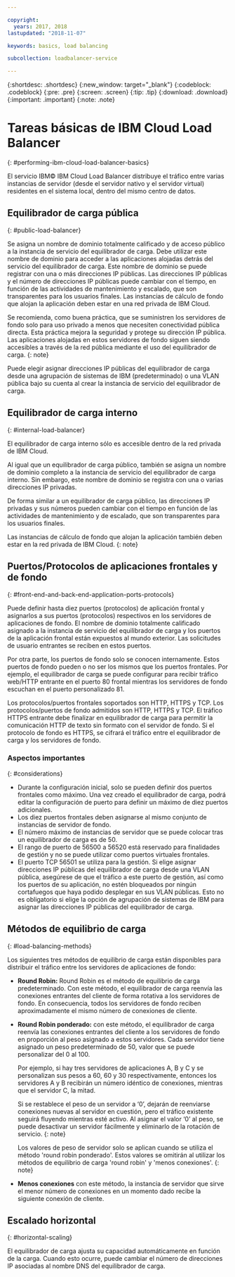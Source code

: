 ```yaml
---

copyright:
  years: 2017, 2018
lastupdated: "2018-11-07"

keywords: basics, load balancing

subcollection: loadbalancer-service

---
```


{:shortdesc: .shortdesc}
{:new_window: target="_blank"}
{:codeblock: .codeblock}
{:pre: .pre}
{:screen: .screen}
{:tip: .tip}
{:download: .download}
{:important: .important}
{:note: .note}

# Tareas básicas de IBM Cloud Load Balancer
{: #performing-ibm-cloud-load-balancer-basics}

El servicio IBM© IBM Cloud Load Balancer distribuye el tráfico entre varias instancias de servidor (desde el servidor nativo y el servidor virtual) residentes en el sistema local, dentro del mismo centro de datos.

## Equilibrador de carga pública
{: #public-load-balancer}

Se asigna un nombre de dominio totalmente calificado y de acceso público a la instancia de servicio del equilibrador de carga. Debe utilizar este nombre de dominio para acceder a las aplicaciones alojadas detrás del servicio del equilibrador de carga. Este nombre de dominio se puede registrar con una o más direcciones IP públicas. Las direcciones IP públicas y el número de direcciones IP públicas puede cambiar con el tiempo, en función de las actividades de mantenimiento y escalado, que son transparentes para los usuarios finales. Las instancias de cálculo de fondo que alojan la aplicación deben estar en una red privada de IBM Cloud.

Se recomienda, como buena práctica, que se suministren los servidores de fondo solo para uso privado a menos que necesiten conectividad pública directa. Esta práctica mejora la seguridad y protege su dirección IP pública. Las aplicaciones alojadas en estos servidores de fondo siguen siendo accesibles a través de la red pública mediante el uso del equilibrador de carga.
{: note}  

Puede elegir asignar direcciones IP públicas del equilibrador de carga desde una agrupación de sistemas de IBM (predeterminado) o una VLAN pública bajo su cuenta al crear la instancia de servicio del equilibrador de carga.

## Equilibrador de carga interno
{: #internal-load-balancer}

El equilibrador de carga interno sólo es accesible dentro de la red privada de IBM Cloud.

Al igual que un equilibrador de carga público, también se asigna un nombre de dominio completo a la instancia de servicio del equilibrador de carga interno. Sin embargo, este nombre de dominio se registra con una o varias direcciones IP privadas.

De forma similar a un equilibrador de carga público, las direcciones IP privadas y sus números pueden cambiar con el tiempo en función de las actividades de mantenimiento y de escalado, que son transparentes para los usuarios finales.

Las instancias de cálculo de fondo que alojan la aplicación también deben estar en la red privada de IBM Cloud.
{: note}

## Puertos/Protocolos de aplicaciones frontales y de fondo
{: #front-end-and-back-end-application-ports-protocols}

Puede definir hasta diez puertos (protocolos) de aplicación frontal y asignarlos a sus puertos (protocolos) respectivos en los servidores de aplicaciones de fondo. El nombre de dominio totalmente calificado asignado a la instancia de servicio del equilibrador de carga y los puertos de la aplicación frontal están expuestos al mundo exterior. Las solicitudes de usuario entrantes se reciben en estos puertos.

Por otra parte, los puertos de fondo solo se conocen internamente. Estos puertos de fondo pueden o no ser los mismos que los puertos frontales. Por ejemplo, el equilibrador de carga se puede configurar para recibir tráfico web/HTTP entrante en el puerto 80 frontal mientras los servidores de fondo escuchan en el puerto personalizado 81.

Los protocolos/puertos frontales soportados son HTTP, HTTPS y TCP. Los protocolos/puertos de fondo admitidos son HTTP, HTTPS y TCP. El tráfico HTTPS entrante debe finalizar en equilibrador de carga para permitir la comunicación HTTP de texto sin formato con el servidor de fondo. Si el protocolo de fondo es HTTPS, se cifrará el tráfico entre el equilibrador de carga y los servidores de fondo.

### Aspectos importantes
{: #considerations}

* Durante la configuración inicial, solo se pueden definir dos puertos frontales como máximo. Una vez creado el equilibrador de carga, podrá editar la configuración de puerto para definir un máximo de diez puertos adicionales.
* Los diez puertos frontales deben asignarse al mismo conjunto de instancias de servidor de fondo.
* El número máximo de instancias de servidor que se puede colocar tras un equilibrador de carga es de 50.
* El rango de puerto de 56500 a 56520 está reservado para finalidades de gestión y no se puede utilizar como puertos virtuales frontales.
* El puerto TCP 56501 se utiliza para la gestión. Si elige asignar direcciones IP públicas del equilibrador de carga desde una VLAN pública, asegúrese de que el tráfico a este puerto de gestión, así como los puertos de su aplicación, no estén bloqueados por ningún cortafuegos que haya podido desplegar en sus VLAN públicas. Esto no es obligatorio si elige la opción de agrupación de sistemas de IBM para asignar las direcciones IP públicas del equilibrador de carga.

## Métodos de equilibrio de carga
{: #load-balancing-methods}

Los siguientes tres métodos de equilibrio de carga están disponibles para distribuir el tráfico entre los servidores de aplicaciones de fondo:

* **Round Robin:** Round Robin es el método de equilibrio de carga predeterminado. Con este método, el equilibrador de carga reenvía las conexiones entrantes del cliente de forma rotativa a los servidores de fondo. En consecuencia, todos los servidores de fondo reciben aproximadamente el mismo número de conexiones de cliente.

* **Round Robin ponderado:** con este método, el equilibrador de carga reenvía las conexiones entrantes del cliente a los servidores de fondo en proporción al peso asignado a estos servidores. Cada servidor tiene asignado un peso predeterminado de 50, valor que se puede personalizar del 0 al 100.

	Por ejemplo, si hay tres servidores de aplicaciones A, B y C y se personalizan sus pesos a 60, 60 y 30 respectivamente, entonces los servidores A y B recibirán un número idéntico de conexiones, mientras que el servidor C, la mitad.


	Si se restablece el peso de un servidor a ‘0’, dejarán de reenviarse conexiones nuevas al servidor en cuestión, pero el tráfico existente seguirá fluyendo mientras esté activo. Al asignar el valor ‘0’ al peso, se puede desactivar un servidor fácilmente y eliminarlo de la rotación de servicio.
	{: note}

	Los valores de peso de servidor solo se aplican cuando se utiliza el método 'round robin ponderado'. Estos valores se omitirán al utilizar los métodos de equilibrio de carga 'round robin' y 'menos conexiones'.
	{: note}

* **Menos conexiones** con este método, la instancia de servidor que sirve el menor número de conexiones en un momento dado recibe la siguiente conexión de cliente.

## Escalado horizontal
{: #horizontal-scaling}

El equilibrador de carga ajusta su capacidad automáticamente en función de la carga. Cuando esto ocurre, puede cambiar el número de direcciones IP asociadas al nombre DNS del equilibrador de carga.
